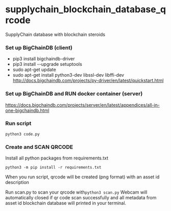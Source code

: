 # supplychain_blockchain_database_qrcode
SupplyChain database with blockchain steroids


### Set up BigChainDB (client)
- pip3 install bigchaindb-driver
- pip3 install --upgrade setuptools
- sudo apt-get update
- sudo apt-get install python3-dev libssl-dev libffi-dev
http://docs.bigchaindb.com/projects/py-driver/en/latest/quickstart.html

### Set up BigChainDB and RUN docker container (server)
https://docs.bigchaindb.com/projects/server/en/latest/appendices/all-in-one-bigchaindb.html

### Run script 
```python3 code.py```

### Create and SCAN QRCODE

Install all python packages from requirements.txt 

```python3 -m pip install -r requirements.txt```

When you run script, qrcode will be created (png format) with an asset id description

Run scan.py to scan your qrcode with```python3 scan.py``` 
Webcam will automatically closed if qr code scan successfully and all metadata from asset id blockchain database will printed in your terminal.
 
